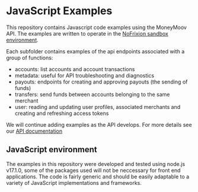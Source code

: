# JavaScript Examples

This repository contains Javascript code examples using the MoneyMoov API. The examples are written to operate in the [NoFrixion sandbox environment](https://docs.nofrixion.com/reference/sandbox).

Each subfolder contains examples of the api endpoints associated with a group of functions:

- accounts: list accounts and account transactions
- metadata: useful for API troubleshooting and diagnostics
- payouts: endpoints for creating and approving payouts (the sending of funds)
- transfers: send funds between accounts belonging to the same merchant
- user: reading and updating user profiles, associated merchants and creating and refreshing access tokens

We will continue adding examples as the API develops. For more details see our [API documentation](https://docs.nofrixion.com)

## JavaScript environment

The examples in this repository were developed and tested using node.js v17.1.0, some of the packages used will not be neccessary for front end applications. The code is fairly generic and should be easily adaptable to a variety of JavaScript implementations and frameworks.